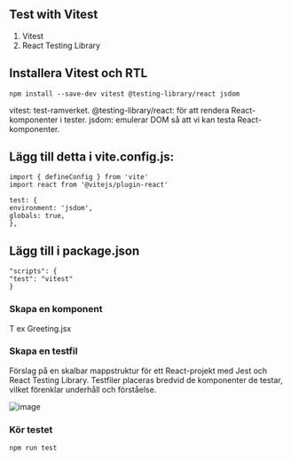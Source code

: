 ## Test with Vitest

1. Vitest
2. React Testing Library

## Installera Vitest och RTL

```
npm install --save-dev vitest @testing-library/react jsdom
```

vitest: test-ramverket.
@testing-library/react: för att rendera React-komponenter i tester.
jsdom: emulerar DOM så att vi kan testa React-komponenter.

## Lägg till detta i vite.config.js:

```
import { defineConfig } from 'vite'
import react from '@vitejs/plugin-react'

test: {
environment: 'jsdom',
globals: true,
},
```

## Lägg till i package.json

```
"scripts": {
"test": "vitest"
}
```

### Skapa en komponent

T ex Greeting.jsx

### Skapa en testfil

Förslag på en skalbar mappstruktur för ett React-projekt med Jest och React Testing Library. Testfiler placeras bredvid de komponenter de testar, vilket förenklar underhåll och förståelse.

![image](https://github.com/user-attachments/assets/4a246498-e708-4cf8-a7eb-f320019baf82)

### Kör testet

```
npm run test
```

